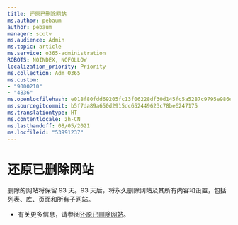 ```yaml
---
title: 还原已删除网站
ms.author: pebaum
author: pebaum
manager: scotv
ms.audience: Admin
ms.topic: article
ms.service: o365-administration
ROBOTS: NOINDEX, NOFOLLOW
localization_priority: Priority
ms.collection: Adm_O365
ms.custom:
- "9000210"
- "4836"
ms.openlocfilehash: e018f80fdd69205fc13f06228df30d145fc5a5287c9795e986e96cdee3e7a67c
ms.sourcegitcommit: b5f7da89a650d2915dc652449623c78be6247175
ms.translationtype: HT
ms.contentlocale: zh-CN
ms.lasthandoff: 08/05/2021
ms.locfileid: "53991237"
---
```

# <a name="restore-deleted-sites"></a>还原已删除网站

删除的网站将保留 93 天。93 天后，将永久删除网站及其所有内容和设置，包括列表、库、页面和所有子网站。

- 有关更多信息，请参阅[还原已删除网站](https://docs.microsoft.com/sharepoint/restore-deleted-site-collection)。
